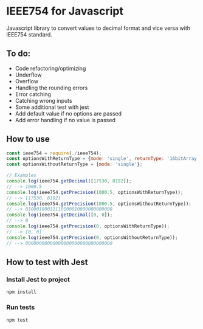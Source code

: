 # IEEE754 for Javascript
Javascript library to convert values to decimal format and vice versa with IEEE754 standard.

## To do:

* Code refactoring/optimizing
* Underflow
* Overflow
* Handling the rounding errors
* Error catching
* Catching wrong inputs
* Some additional test with jest
* Add default value if no options are passed
* Add error handling if no value is passed

## How to use
```javascript
const ieee754 = require(./ieee754);
const optionsWithReturnType = {mode: 'single', returnType: '16bitArray'};
const optionsWithoutReturnType = {mode: 'single'};

// Examples
console.log(ieee754.getDecimal([17530, 8192]);
// --> 1000.5
console.log(ieee754.getPrecision(1000.5, optionsWithReturnType));
// --> [17530, 8192]
console.log(ieee754.getPrecision(1000.5, optionsWithoutReturnType));
// --> 01000100011110100010000000000000
console.log(ieee754.getDecimal([0, 0]);
// --> 0
console.log(ieee754.getPrecision(0, optionsWithReturnType));
// --> [0, 0]
console.log(ieee754.getPrecision(0, optionsWithoutReturnType));
// --> 00000000000000000000000000000000
```

## How to test with Jest
### Install Jest to project
```
npm install
```
### Run tests
```
npm test
```